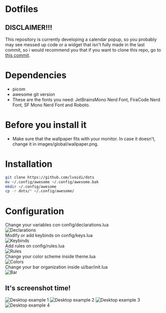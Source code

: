# Dotfiles

## DISCLAIMER!!!
This repository is currently developing a calendar popup, so you probably may see messed up code or a widget that 
isn't fully made in the last commit, so i would recommend you that if you want to clone this repo, go to [this commit](https://github.com/lVoidi/dots/tree/55578c2ff5a5154c20de767cb1ac2a77c73309f0).

# Dependencies
- picom
- awesome git version
- These are the fonts you need: JetBrainsMono Nerd Font, FiraCode Nerd Font, SF Mono Nerd Font and Roboto.

# Before you install it 
- Make sure that the wallpaper fits with your monitor. In case it doesn't, change it in images/global/wallpaper.png. 

# Installation
```bash
git clone https://github.com/lvoidi/dots
mv ~/.config/awesome ~/.config/awesome.bak
mkdir ~/.config/awesome 
cp -r dots/* ~/.config/awesome/
```

# Configuration
Change your variables con config/declarations.lua  
![Declarations](https://i.imgur.com/79dGBLL.png)  
Modify or add keybinds on config/keys.lua  
![Keybinds](https://i.imgur.com/4Sztm2h.png)  
Add rules on config/rules.lua  
![Rules](https://i.imgur.com/UzeEguH.png)  
Change your color scheme inside theme.lua  
![Colors](https://i.imgur.com/2X7VCuN.png)  
Change your bar organization inside ui/bar/init.lua  
![Bar](https://i.imgur.com/AI6aH4T.png)  


## It's screenshot time! 
![Desktop example 1](https://i.imgur.com/NdGAs1r.png)
![Desktop example 2](https://i.imgur.com/Sw6qvGK.png)
![Desktop example 3](https://imgur.com/DoVRpC7.png)
![Desktop example 4](https://imgur.com/YhovkuF.png)

